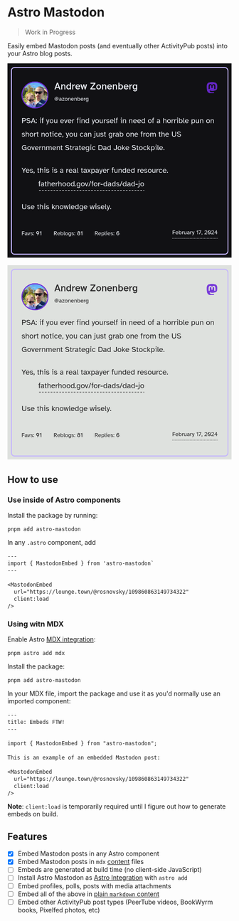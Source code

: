 # Astro Mastodon

> Work in Progress

Easily embed Mastodon posts (and eventually other ActivityPub posts) into your Astro blog posts.

![Example in Dark Mode](./assets/example-dark.png)

![Example in Light Mode](./assets/example-light.png)

## How to use

### Use inside of Astro components

Install the package by running:

```shell
pnpm add astro-mastodon
```

In any `.astro` component, add

```mdx
---
import { MastodonEmbed } from 'astro-mastodon`
---

<MastodonEmbed
  url="https://lounge.town/@rosnovsky/109860863149734322"
  client:load
/>
```

### Using witn MDX

Enable Astro [MDX integration](https://docs.astro.build/en/guides/integrations-guide/mdx/):

```shell
pnpm astro add mdx
```

Install the package:

```shell
pnpm add astro-mastodon
```

In your MDX file, import the package and use it as you'd normally use an imported component:

```mdx
---
title: Embeds FTW!
---

import { MastodonEmbed } from "astro-mastodon";

This is an example of an embedded Mastodon post:

<MastodonEmbed
  url="https://lounge.town/@rosnovsky/109860863149734322"
  client:load
/>
```

**Note**: `client:load` is temporarily required until I figure out how to generate embeds on build.

## Features

- [x] Embed Mastodon posts in any Astro component
- [x] Embed Mastodon posts in `mdx` [content](https://docs.astro.build/en/guides/content-collections/) files
- [ ] Embeds are generated at build time (no client-side JavaScript)
- [ ] Install Astro Mastodon as [Astro Integration](https://astro.build/integrations/) with `astro add`
- [ ] Embed profiles, polls, posts with media attachments
- [ ] Embed all of the above in [plain `markdown` content](https://docs.astro.build/en/guides/markdown-content/)
- [ ] Embed other ActivityPub post types (PeerTube videos, BookWyrm books, Pixelfed photos, etc)
